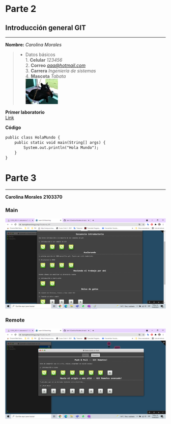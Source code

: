 # Parte 2 

## Introducción general GIT
---
**Nombre:** *Carolina Morales*
>* Datos básicos  
      1. **Celular** *123456*\
      2. **Correo** *aaa@hotmail.com*\
      3. **Carrera** *Ingeniería de sistemas*\
      4. **Mascota** *Tabata*\
     ![Tabata](https://github.com/JuanoYolo/Lab-1/blob/master/Carolina%20Morales/Tabata.jpg)       

**Primer laboratorio**\
  [Link](https://github.com/JuanoYolo/Lab-1.git)
  
**Código**
```
public class HolaMundo {
	public static void main(String[] args) {		
		System.out.println("Hola Mundo");
	}
}
```

# Parte 3
---

**Carolina Morales**
**2103370**

### Main

![](https://github.com/JuanoYolo/Lab-1/blob/master/Carolina%20Morales/main.png)

### Remote

![](https://github.com/JuanoYolo/Lab-1/blob/master/Carolina%20Morales/remote.png)
